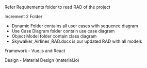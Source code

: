 Refer Requirements folder to read RAD of the project

Increment 2 Folder

* Dynamic Folder contains all user cases with sequence diagram
* Use Case Diagram folder contain use case diagram
* Object Model folder contain class diagram
* Skywalker_Airlines_RAD.docx is our updated RAD with all models

Framework - Vue.js and React

Design - Material Design (material.io)
